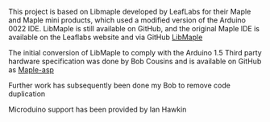 This project is based on Libmaple developed by LeafLabs for their Maple and Maple mini products, which used a modified version of the Arduino 0022 IDE. LibMaple is still available on GitHub, and the original Maple IDE is available on the Leaflabs website and via GitHub [LibMaple](https://github.com/leaflabs/libmaple)

The initial conversion of LibMaple to comply with the Arduino 1.5 Third party hardware specification was done by Bob Cousins and is available on GitHub as [Maple-asp](https://github.com/bobc/maple-asp)

Further work has subsequently been done my Bob to remove code duplication

Microduino support has been provided by Ian Hawkin 